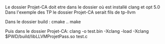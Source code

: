 Le dossier Projet-CA doit etre dans le dossier où est installé clang et opt 5.0
Dans l'exemple des TP le dossier Projet-CA serait fils de tp-llvm

Dans le dossier build : 
	cmake ..
	make

Puis dans le dossier Projet-CA: 
	clang -o test.bin -Xclang -load -Xclang $PWD/build/libLLVMProjetPass.so test.c